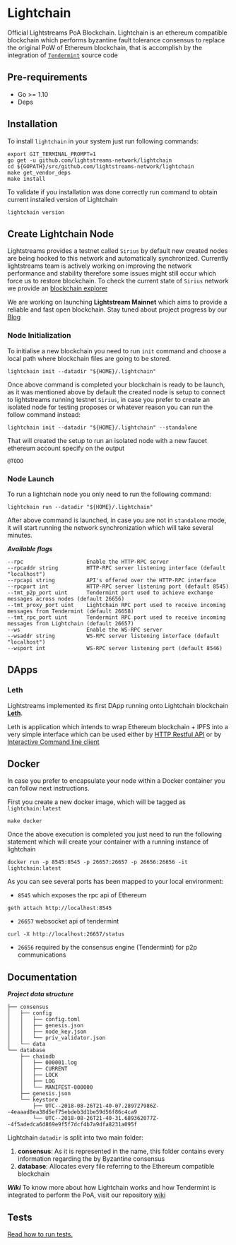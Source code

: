 # Lightchain

Official Lightstreams PoA Blockchain. Lightchain is an ethereum compatible blockchain 
which performs byzantine fault tolerance consensus to replace the original PoW of Ethereum
blockchain, that is accomplish by the integration of [`Tendermint`](https://tendermint.com) source
code

## Pre-requirements

- Go >= 1.10
- Deps

## Installation


To install `lightchain` in your system just run following commands:
```
export GIT_TERMINAL_PROMPT=1
go get -u github.com/lightstreams-network/lightchain
cd ${GOPATH}/src/github.com/lightstreams-network/lightchain
make get_vendor_deps
make install
```

To validate if you installation was done correctly run command to obtain
current installed version of Lightchain
```
lightchain version
```
  
## Create Lightchain Node

Lightstreams provides a testnet called `Sirius` by default new created nodes
are being hooked to this network and automatically synchronized. Currently
lightstreams team is actively working on improving the network performance
and stability therefore some issues might still occur which force us to
restore blockchain. To check the current state of `Sirius` network we provide
an [blockchain explorer](https://explorer.lightstreams.io/home)


We are working on launching **Lightstream Mainnet** which aims to provide
a reliable and fast open blockchain. Stay tuned about project progress 
by our [Blog](https://medium.com/lightstreams)
 
### Node Initialization

To initialise a new blockchain you need to run `init` command and 
choose a local path where blockchain files are going to be stored.

```
lightchain init --datadir "${HOME}/.lightchain"
```

Once above command is completed your blockchain is ready to be launch, as it was
mentioned above by default the created node is setup to connect to lightstreams
running testnet `Sirius`, in case you prefer to create an isolated node for testing
proposes or whatever reason you can run the follow command instead:

```
lightchain init --datadir "${HOME}/.lightchain" --standalone
```

That will created the setup to run an isolated node with a new faucet ethereum
account specify on the output
```
@TODO
```

### Node Launch

To run a lightchain node you only need to run the following command:
```
lightchain run --datadir "${HOME}/.lightchain"
```

After above command is launched, in case you are not in `standalone` mode, 
it will start running the network synchronization which will take several
minutes.


***Available flags***
```
--rpc                    Enable the HTTP-RPC server
--rpcaddr string         HTTP-RPC server listening interface (default "localhost")
--rpcapi string          API's offered over the HTTP-RPC interface
--rpcport int            HTTP-RPC server listening port (default 8545)
--tmt_p2p_port uint      Tendermint port used to achieve exchange messages across nodes (default 26656)
--tmt_proxy_port uint    Lightchain RPC port used to receive incoming messages from Tendermint (default 26658)
--tmt_rpc_port uint      Tendermint RPC port used to receive incoming messages from Lightchain (default 26657)
--ws                     Enable the WS-RPC server
--wsaddr string          WS-RPC server listening interface (default "localhost")
--wsport int             WS-RPC server listening port (default 8546)
```

## DApps

### Leth

Lightstreams implemented its first DApp running onto Lightchain blockchain
[**Leth**](https://docs.lightstreams.network/01.getting-started/). 

Leth is application which intends to wrap Ethereum blockchain + IPFS into 
 a very simple interface which can be used either by 
 [HTTP Restful API](https://docs.lightstreams.network/api-docs/) or by 
 [Interactive Command line client](https://docs.lightstreams.network/04.cli-docs/leth/) 


## Docker

In case you prefer to encapsulate your node within a Docker container you can
follow next instructions.

First you create a new docker image, which will be tagged as `lightchain:latest`
```
make docker
```

Once the above execution is completed you just need to run the following statement
which will create your container with a running instance of lightchain 
```
docker run -p 8545:8545 -p 26657:26657 -p 26656:26656 -it lightchain:latest
```

As you can see several ports has been mapped to your local environment:
- `8545` which exposes the rpc api of Ethereum
```
geth attach http://localhost:8545
```
- `26657` websocket api of tendermint
```
curl -X http://localhost:26657/status
```
- `26656` required by the consensus engine (Tendermint) for p2p communications 
 


## Documentation

***Project data structure***

```
├── consensus
│   ├── config
│   │   ├── config.toml
│   │   ├── genesis.json
│   │   ├── node_key.json
│   │   └── priv_validator.json
│   └── data
└── database
    ├── chaindb
    │   ├── 000001.log
    │   ├── CURRENT
    │   ├── LOCK
    │   ├── LOG
    │   └── MANIFEST-000000
    ├── genesis.json
    └── keystore
        ├── UTC--2018-08-26T21-40-07.289727986Z--4eaaad8ea38d5ef75ebdeb3d1be59d56f86c4ca9
        └── UTC--2018-08-26T21-40-31.689362077Z--4f5adedca6d869e9f5f7dcf4b7a9dfa8231a095f

```

Lightchain `datadir` is split into two main folder:
1. **consensus**: As it is represented in the name, this folder contains every
information regarding the by Byzantine consensus
2. **database**: Allocates every file referring to the Ethereum compatible blockchain 

***Wiki***
To know more about how Lightchain works and how Tendermint is integrated
to perform the PoA, visit our repository [wiki](https://github.com/lightstreams-network/lightchain/wiki)

## Tests

[Read how to run tests.](truffle/Tests.md)
